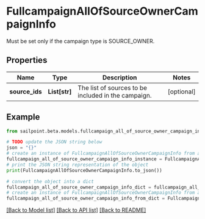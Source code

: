 # FullcampaignAllOfSourceOwnerCampaignInfo

Must be set only if the campaign type is SOURCE_OWNER.

## Properties

Name | Type | Description | Notes
------------ | ------------- | ------------- | -------------
**source_ids** | **List[str]** | The list of sources to be included in the campaign. | [optional] 

## Example

```python
from sailpoint.beta.models.fullcampaign_all_of_source_owner_campaign_info import FullcampaignAllOfSourceOwnerCampaignInfo

# TODO update the JSON string below
json = "{}"
# create an instance of FullcampaignAllOfSourceOwnerCampaignInfo from a JSON string
fullcampaign_all_of_source_owner_campaign_info_instance = FullcampaignAllOfSourceOwnerCampaignInfo.from_json(json)
# print the JSON string representation of the object
print(FullcampaignAllOfSourceOwnerCampaignInfo.to_json())

# convert the object into a dict
fullcampaign_all_of_source_owner_campaign_info_dict = fullcampaign_all_of_source_owner_campaign_info_instance.to_dict()
# create an instance of FullcampaignAllOfSourceOwnerCampaignInfo from a dict
fullcampaign_all_of_source_owner_campaign_info_from_dict = FullcampaignAllOfSourceOwnerCampaignInfo.from_dict(fullcampaign_all_of_source_owner_campaign_info_dict)
```
[[Back to Model list]](../README.md#documentation-for-models) [[Back to API list]](../README.md#documentation-for-api-endpoints) [[Back to README]](../README.md)


